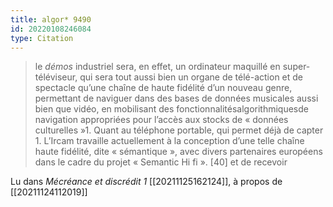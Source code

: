 ```yaml
---
title: algor* 9490
id: 20220108246084
type: Citation
---
```


> le *démos* industriel sera, en effet, un ordinateur maquillé en super-téléviseur, qui sera tout aussi bien un organe de télé-action et de spectacle qu’une chaîne de haute fidélité d’un nouveau genre, permettant de naviguer dans des bases de données musicales aussi bien que vidéo, en mobilisant des fonctionnalitésalgorithmiquesde navigation appropriées pour l’accès aux stocks de « données culturelles »1. Quant au téléphone portable, qui permet déjà de capter 1. L’Ircam travaille actuellement à la conception d’une telle chaîne haute fidélité, dite « sémantique », avec divers partenaires européens dans le cadre du projet « Semantic Hi fi ». [40] et de recevoir

Lu dans *Mécréance et discrédit 1* [[20211125162124]], à propos de [[20211124112019]]